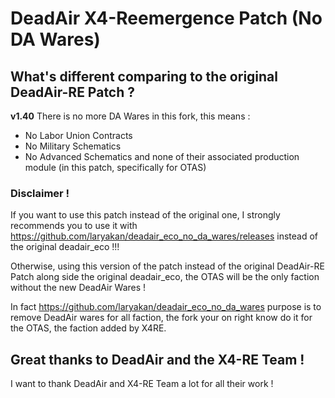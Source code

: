 # DeadAir X4-Reemergence Patch (No DA Wares)

## What's different comparing to the original DeadAir-RE Patch ?
**v1.40** There is no more DA Wares in this fork, this means : 
- No Labor Union Contracts
- No Military Schematics
- No Advanced Schematics
and none of their associated production module (in this patch, specifically for OTAS)

### Disclaimer !
If you want to use this patch instead of the original one, I strongly recommends you to use it with https://github.com/laryakan/deadair_eco_no_da_wares/releases instead of the original deadair_eco !!!

Otherwise, using this version of the patch instead of the original DeadAir-RE Patch along side the original deadair_eco, the OTAS will be the only faction without the new DeadAir Wares !

In fact https://github.com/laryakan/deadair_eco_no_da_wares purpose is to remove DeadAir wares for all faction, the fork your on right know do it for the OTAS, the faction added by X4RE.

## Great thanks to DeadAir and the X4-RE Team !
I want to thank DeadAir and X4-RE Team a lot for all their work !